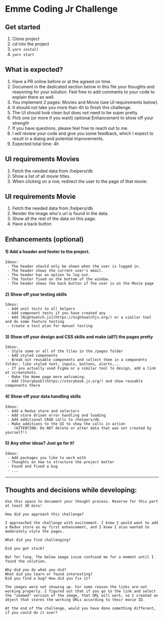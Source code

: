 # Emme Coding Jr Challenge

## Get started
1. Clone project
2. cd into the project
3. `yarn install`
4. `yarn start`

## What is expected?
1. Have a PR online before or at the agreed on time.
2. Document in the dedicated section below in this file your thoughts and reasoning for your solution. Feel free to add comments to your code to explain there as well.
3. You implement 2 pages: Movies and Movie (see UI requirements below).
4. It should not take you more than 4h to finish this challenge.
5. The UI should look clean but does not need to be super pretty.
6. Pick one (or more if you want) optional Enhancement to show off your strength
7. If you have questions, please feel free to reach out to me.
8. I will review your code and give you some feedback, which I expect to result in a dialog and potential improvements.
9. Expected total time: 4h

## UI requirements Movies
1. Fetch the needed data from /helpers/db
2. Show a list of all movie titles.
3. When clicking on a row, redirect the user to the page of that movie.

## UI requirements Movie
1. Fetch the needed data from /helpers/db
2. Render the image who's url is found in the data.
3. Show all the rest of the data on this page.
4. Have a back button

## Enhancements (optional)

#### 1) Add a header and footer to the project.
    Ideas:
     - The header should only be shown when the user is logged in.
     - The header shows the current user's email.
     - The header has an option to log out.
     - The footer fixed on the bottom of the window.
     - The header shows the back button if the user is on the Movie page

#### 2) Show off your testing skills
    Ideas:
     - Add unit tests to all helpers
     - Add component tests if you have created any
     - Add [Nightwatch.js](https://nightwatchjs.org/) or a similar tool and do some feature testing
     - Create a test plan for manual testing

#### 3) Show off your design and CSS skills and make (all?) the pages pretty
    Ideas:
     - Style some or all of the files in the /pages folder
     - Add styled components
     - Break out reusable components and collect them in a components folder, like styled text, inputs, buttons, alerts,...
     - If you actually used Figma or a similar tool to design, add a link ot screenshots.
     - Make the Home page more welcoming.
     - Add [Storybook](https://storybook.js.org/) and show reusable components there

#### 4) Show off your data handling skills
    Ideas:
     - Add a Redux store and selectors
     - Add store driven error handling and loading
     - Add additional CRUD calls to /helpers/db
     - Make additions to the UI to show the calls in action
        (ATTENTION: Do NOT delete or alter data that was not created by yourself!)

#### 5) Any other ideas? Just go for it!
    Ideas:
     - Add packages you like to work with
     - Thoughts on how to structure the project better
     - Found and fixed a bug
     - ...


----------

## Thoughts and decisions while developing:

    Use this space to document your thought process. Reserve for this part at least 30 mins!

    How did you approach this challenge?

    I approached the challenge with excitement. I knew I would want to add a Redux store as my first enhancement, and I knew I also wanted to moderately style the pages.

    What did you find challenging?

    Did you get stuck?

    Not for long. The below image issue confused me for a moment until I found the solution.

    Why did you do what you did?
    What did you learn or found interesting?
    Did you find a bug? How did you fix it?

    The images were not showing up. For some reason the links are not working properly. I figured out that if you go to the link and select the "zoomed" version of the image, that URL will work, so I created an object that stores the working URLs according to their movie ID.

    At the end of the challenge, would you have done something different, if you could do it over?
